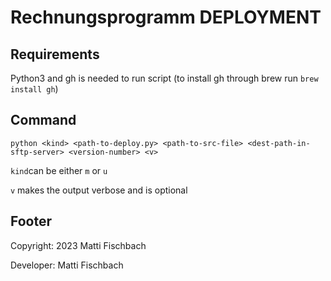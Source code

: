 # Rechnungsprogramm DEPLOYMENT

## Requirements

Python3 and gh is needed to run script (to install gh through brew run ```brew install gh```)

## Command

```
python <kind> <path-to-deploy.py> <path-to-src-file> <dest-path-in-sftp-server> <version-number> <v>
```

```kind```can be either ```m``` or ```u```

```v``` makes the output verbose and is optional

## Footer

Copyright: 2023 Matti Fischbach

Developer: Matti Fischbach 
